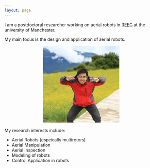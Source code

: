 ```yaml
---
layout: page
---
```


I am a postdoctoral researcher working on aerial robots in [REEG](https://www.uomrobotics.com/) at the university of Manchester.

 My main focus is the design and application of aerial robots.

<div style="text-align: center"><img src="/images/LI.jpg" width="50%" height="50%" /></div>

My research interests include:
- Aerial Robots (espeically multirotors)
- Aerial Manipulation
- Aerial inspection
- Modeling of robots
- Control Application in robots
